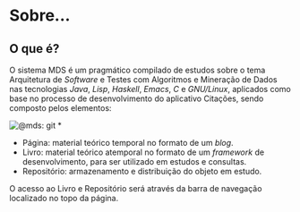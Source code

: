 # Sobre...

## O que é?

O sistema MDS é um pragmático compilado de estudos sobre o tema Arquitetura de _Software_ e Testes com Algoritmos e Mineração de Dados nas tecnologias _Java_, _Lisp_, _Haskell_, _Emacs_, _C_ e _GNU/Linux_, aplicados como base no processo de desenvolvimento do aplicativo Citações, sendo composto pelos elementos:

![@mds: git * <enter>](../img/integracao-mds.png)

* Página: material teórico temporal no formato de um _blog_.
* Livro: material teórico atemporal no formato de um _framework_ de desenvolvimento, para ser utilizado em estudos e consultas.
* Repositório: armazenamento e distribuição do objeto em estudo.

O acesso ao Livro e Repositório será através da barra de navegação localizado no topo da página.
